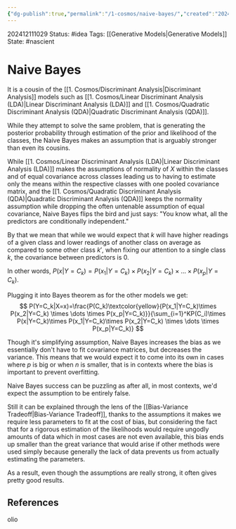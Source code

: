 ```yaml
---
{"dg-publish":true,"permalink":"/1-cosmos/naive-bayes/","created":"2024-12-11T10:29:17.011-05:00","updated":"2024-12-13T09:25:34.157-05:00"}
---
```


202412111029
Status: #idea
Tags: [[Generative Models\|Generative Models]]
State: #nascient
# Naive Bayes

It is a cousin of the [[1. Cosmos/Discriminant Analysis\|Discriminant Analysis]] models such as [[1. Cosmos/Linear Discriminant Analysis (LDA)\|Linear Discriminant Analysis (LDA)]] and [[1. Cosmos/Quadratic Discriminant Analysis (QDA)\|Quadratic Discriminant Analysis (QDA)]].

While they attempt to solve the same problem, that is generating the posterior probability through estimation of the prior and likelihood of the classes, the Naive Bayes makes an assumption that is arguably stronger than even its cousins.

While [[1. Cosmos/Linear Discriminant Analysis (LDA)\|Linear Discriminant Analysis (LDA)]] makes the assumptions of normality of $X$ within the classes and of equal covariance across classes leading us to having to estimate only the means within the respective classes with one pooled covariance matrix, and the [[1. Cosmos/Quadratic Discriminant Analysis (QDA)\|Quadratic Discriminant Analysis (QDA)]] keeps the normality assumption while dropping the often untenable assumption of equal covariance, Naive Bayes flips the bird and just says: "You know what, all the predictors are conditionally independent."

By that we mean that while we would expect that $k$ will have higher readings of a given class and lower readings of another class on average as compared to some other class $k'$, when fixing our attention to a single class $k$, the covariance between predictors is $0$.

In other words, $P(x|Y=C_k)=P(x_1|Y=C_k)\times P(x_2|Y=C_k) \times \dots \times P(x_p|Y=C_k)$.

Plugging it into Bayes theorem as for the other models we get:
$$
P(Y=C_k|X=x)=\frac{P(C_k)\textcolor{yellow}{P(x_1|Y=C_k)\times P(x_2|Y=C_k) \times \dots \times P(x_p|Y=C_k)}}{\sum_{i=1}^KP(C_i)\times P(x|Y=C_k)\times P(x_1|Y=C_k)\times P(x_2|Y=C_k) \times \dots \times P(x_p|Y=C_k)}
$$


Though it's simplifying assumption, Naive Bayes increases the bias as we essentially don't have to fit covariance matrices, but decreases the variance. This means that we would expect it to come into its own in cases where $p$ is big or when $n$ is smaller, that is in contexts where the bias is important to prevent overfitting.

Naive Bayes success can be puzzling as after all, in most contexts, we'd expect the assumption to be entirely false.

Still it can be explained through the lens of the [[Bias-Variance Tradeoff\|Bias-Variance Tradeoff]], thanks to the assumptions it makes we require less parameters to fit at the cost of bias, but considering the fact that for a rigorous estimation of the likelihoods would require ungodly amounts of data which in most cases are not even available, this bias ends up smaller than the great variance that would arise if other methods were used simply because generally the lack of data prevents us from actually estimating the parameters.

As a result, even though the assumptions are really strong, it often gives pretty good results.



## References
olio